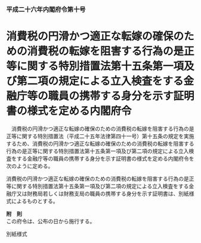 ### 平成二十六年内閣府令第十号  
# 消費税の円滑かつ適正な転嫁の確保のための消費税の転嫁を阻害する行為の是正等に関する特別措置法第十五条第一項及び第二項の規定による立入検査をする金融庁等の職員の携帯する身分を示す証明書の様式を定める内閣府令  
　消費税の円滑かつ適正な転嫁の確保のための消費税の転嫁を阻害する行為の是正等に関する特別措置法（平成二十五年法律第四十一号）第十五条の規定を実施するため、消費税の円滑かつ適正な転嫁の確保のための消費税の転嫁を阻害する行為の是正等に関する特別措置法第十五条第一項及び第二項の規定による立入検査をする金融庁等の職員の携帯する身分を示す証明書の様式を定める内閣府令を次のように定める。  
  
消費税の円滑かつ適正な転嫁の確保のための消費税の転嫁を阻害する行為の是正等に関する特別措置法第十五条第一項及び第二項の規定による立入検査をする金融庁又は財務局若しくは財務支局の職員の携帯する身分を示す証明書は、別紙様式によるものとする。  
  
**附　則**  
この府令は、公布の日から施行する。  
  
別紙様式
          
        